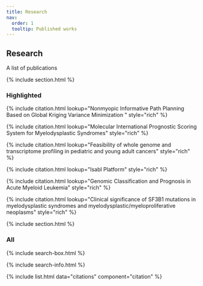 ```yaml
---
title: Research
nav:
  order: 1
  tooltip: Published works
---
```


## Research

A list of publications

{% include section.html %}

### Highlighted

{% include citation.html lookup="Nonmyopic Informative Path Planning Based on Global Kriging Variance Minimization
" style="rich" %}

{% include citation.html lookup="Molecular International Prognostic Scoring System for Myelodysplastic Syndromes" style="rich" %}

{% include citation.html lookup="Feasibility of whole genome and transcriptome profiling in pediatric and young adult cancers" style="rich" %}

{% include citation.html lookup="Isabl Platform" style="rich" %}

{% include citation.html lookup="Genomic Classification and Prognosis in Acute Myeloid Leukemia" style="rich" %}

{% include citation.html lookup="Clinical significance of SF3B1 mutations in myelodysplastic syndromes and myelodysplastic/myeloproliferative neoplasms" style="rich" %}

{% include section.html %}

### All

{% include search-box.html %}

{% include search-info.html %}

{% include list.html data="citations" component="citation" %}
